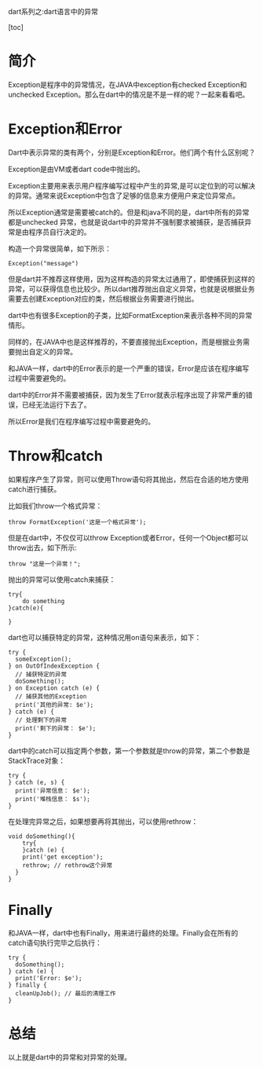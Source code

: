 dart系列之:dart语言中的异常

[toc]

# 简介

Exception是程序中的异常情况，在JAVA中exception有checked Exception和unchecked Exception。那么在dart中的情况是不是一样的呢？一起来看看吧。

# Exception和Error

Dart中表示异常的类有两个，分别是Exception和Error。他们两个有什么区别呢？

Exception是由VM或者dart code中抛出的。

Exception主要用来表示用户程序编写过程中产生的异常,是可以定位到的可以解决的异常。通常来说Exception中包含了足够的信息来方便用户来定位异常点。

所以Exception通常是需要被catch的。但是和java不同的是，dart中所有的异常都是unchecked 异常，也就是说dart中的异常并不强制要求被捕获，是否捕获异常是由程序员自行决定的。

构造一个异常很简单，如下所示：

```
Exception("message")
```

但是dart并不推荐这样使用，因为这样构造的异常太过通用了，即使捕获到这样的异常，可以获得信息也比较少。所以dart推荐抛出自定义异常，也就是说根据业务需要去创建Exception对应的类，然后根据业务需要进行抛出。

dart中也有很多Exception的子类，比如FormatException来表示各种不同的异常情形。

同样的，在JAVA中也是这样推荐的，不要直接抛出Exception，而是根据业务需要抛出自定义的异常。

和JAVA一样，dart中的Error表示的是一个严重的错误，Error是应该在程序编写过程中需要避免的。

dart中的Error并不需要被捕获，因为发生了Error就表示程序出现了非常严重的错误，已经无法运行下去了。

所以Error是我们在程序编写过程中需要避免的。

# Throw和catch

如果程序产生了异常，则可以使用Throw语句将其抛出，然后在合适的地方使用catch进行捕获。

比如我们throw一个格式异常：

```
throw FormatException('这是一个格式异常');
```

但是在dart中，不仅仅可以throw Exception或者Error，任何一个Object都可以throw出去，如下所示:

```
throw "这是一个异常！";
```

抛出的异常可以使用catch来捕获：

```
try{
    do something
}catch(e){

}
```

dart也可以捕获特定的异常，这种情况用on语句来表示，如下：

```
try {
  someException();
} on OutOfIndexException {
  // 捕获特定的异常
  doSomething();
} on Exception catch (e) {
  // 捕获其他的Exception
  print('其他的异常: $e');
} catch (e) {
  // 处理剩下的异常
  print('剩下的异常： $e');
}
```

dart中的catch可以指定两个参数，第一个参数就是throw的异常，第二个参数是StackTrace对象：

```
try {
} catch (e, s) {
  print('异常信息： $e');
  print('堆栈信息： $s');
}
```

在处理完异常之后，如果想要再将其抛出，可以使用rethrow：

```
void doSomething(){
    try{
    }catch (e) {
    print('get exception');
    rethrow; // rethrow这个异常
  }
}
```

# Finally

和JAVA一样，dart中也有Finally，用来进行最终的处理。Finally会在所有的catch语句执行完毕之后执行：

```
try {
  doSomething();
} catch (e) {
  print('Error: $e'); 
} finally {
  cleanUpJob(); // 最后的清理工作
}
```

# 总结

以上就是dart中的异常和对异常的处理。






